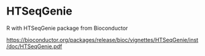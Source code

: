 # HTSeqGenie

R with HTSeqGenie package from Bioconductor

https://bioconductor.org/packages/release/bioc/vignettes/HTSeqGenie/inst/doc/HTSeqGenie.pdf
